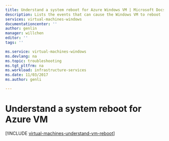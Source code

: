 ```yaml
---
title: Understand a system reboot for Azure Windows VM | Microsoft Docs
description: Lists the events that can cause the Windows VM to reboot
services: virtual-machines-windows
documentationcenter: ''
author: genlin
manager: willchen
editor: ''
tags: ''

ms.service: virtual-machines-windows
ms.devlang: na
ms.topic: troubleshooting
ms.tgt_pltfrm: na
ms.workload: infrastructure-services
ms.date: 11/03/2017
ms.author: genli

---
```


# Understand a system reboot for Azure VM

[!INCLUDE [virtual-machines-understand-vm-reboot](../../../includes/virtual-machines-understand-vm-reboot.md)]
